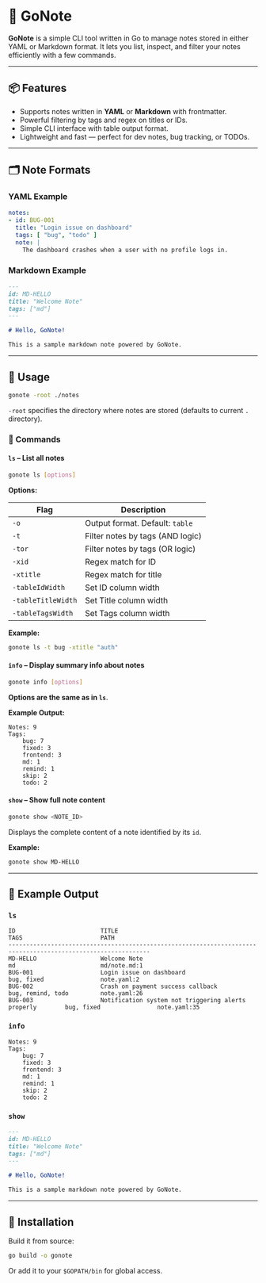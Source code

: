 # 📝 GoNote

**GoNote** is a simple CLI tool written in Go to manage notes stored in either YAML or Markdown format. It lets you list, inspect, and filter your notes efficiently with a few commands.

---

## 📦 Features

- Supports notes written in **YAML** or **Markdown** with frontmatter.
- Powerful filtering by tags and regex on titles or IDs.
- Simple CLI interface with table output format.
- Lightweight and fast — perfect for dev notes, bug tracking, or TODOs.

---

## 🗂 Note Formats

### YAML Example

```yaml
notes:
- id: BUG-001
  title: "Login issue on dashboard"
  tags: [ "bug", "todo" ]
  note: |
    The dashboard crashes when a user with no profile logs in.
```

### Markdown Example

```markdown
---
id: MD-HELLO
title: "Welcome Note"
tags: ["md"]
---

# Hello, GoNote!

This is a sample markdown note powered by GoNote.
```

---

## 🚀 Usage

```bash
gonote -root ./notes
```

`-root` specifies the directory where notes are stored (defaults to current `.` directory).

### 📄 Commands

#### `ls` – List all notes

```bash
gonote ls [options]
```

**Options:**

| Flag               | Description                            |
|--------------------|----------------------------------------|
| `-o`               | Output format. Default: `table`        |
| `-t`               | Filter notes by tags (AND logic)       |
| `-tor`             | Filter notes by tags (OR logic)        |
| `-xid`             | Regex match for ID                     |
| `-xtitle`          | Regex match for title                  |
| `-tableIdWidth`    | Set ID column width                    |
| `-tableTitleWidth` | Set Title column width                 |
| `-tableTagsWidth`  | Set Tags column width                  |

**Example:**

```bash
gonote ls -t bug -xtitle "auth"
```

#### `info` – Display summary info about notes

```bash
gonote info [options]
```

**Options are the same as in `ls`**.

**Example Output:**

```
Notes: 9
Tags: 
    bug: 7
    fixed: 3
    frontend: 3
    md: 1
    remind: 1
    skip: 2
    todo: 2
```

#### `show` – Show full note content

```bash
gonote show <NOTE_ID>
```

Displays the complete content of a note identified by its `id`.

**Example:**

```bash
gonote show MD-HELLO
```

---

## 📁 Example Output

### `ls`

```
ID                        TITLE                                                     TAGS                      PATH
--------------------------------------------------------------------------------------------------------------
MD-HELLO                  Welcome Note                                              md                        md/note.md:1
BUG-001                   Login issue on dashboard                                  bug, fixed                note.yaml:2
BUG-002                   Crash on payment success callback                         bug, remind, todo         note.yaml:26
BUG-003                   Notification system not triggering alerts properly        bug, fixed                note.yaml:35
```

### `info`

```
Notes: 9
Tags: 
    bug: 7
    fixed: 3
    frontend: 3
    md: 1
    remind: 1
    skip: 2
    todo: 2
```

### `show`

```markdown
---
id: MD-HELLO
title: "Welcome Note"
tags: ["md"]
---

# Hello, GoNote!

This is a sample markdown note powered by GoNote.
```

---

## 🔧 Installation

Build it from source:

```bash
go build -o gonote
```

Or add it to your `$GOPATH/bin` for global access.
